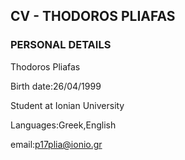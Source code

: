 ## CV - THODOROS PLIAFAS

### PERSONAL DETAILS
Thodoros Pliafas

Birth date:26/04/1999

Student at Ionian University

Languages:Greek,English

email:p17plia@ionio.gr



